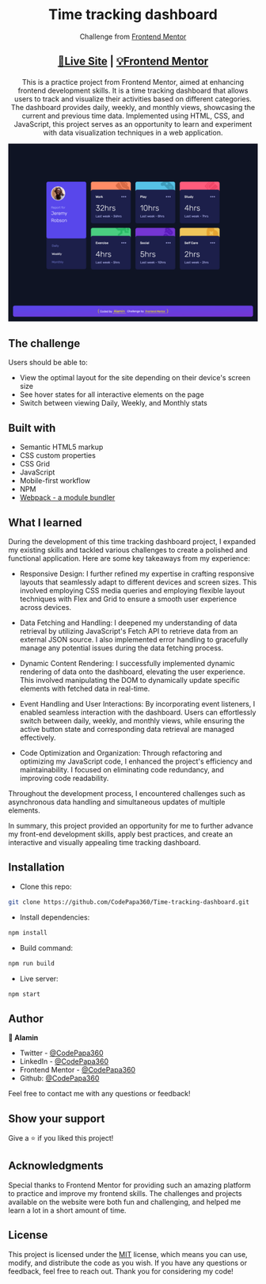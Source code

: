 <h1 align="center">Time tracking dashboard</h1>
<div align="center">

Challenge from [Frontend Mentor](https://www.frontendmentor.io/profile/CodePapa360)

</div>

<h2 align="center">

[🚀Live Site](https://time-tracking-dashboard-codepapa360.netlify.app/)
|
[💡Frontend Mentor]()

</h2>

<p align="center">
This is a practice project from Frontend Mentor, aimed at enhancing frontend development skills. It is a time tracking dashboard that allows users to track and visualize their activities based on different categories. The dashboard provides daily, weekly, and monthly views, showcasing the current and previous time data. Implemented using HTML, CSS, and JavaScript, this project serves as an opportunity to learn and experiment with data visualization techniques in a web application.
</p>

<a align="center" href="https://time-tracking-dashboard-codepapa360.netlify.app/">

![Screenshot](./screenshots/Time-tracking-dashboard-screenshot-codepapa360.png)

</a>

## The challenge

Users should be able to:

- View the optimal layout for the site depending on their device's screen size
- See hover states for all interactive elements on the page
- Switch between viewing Daily, Weekly, and Monthly stats

## Built with

- Semantic HTML5 markup
- CSS custom properties
- CSS Grid
- JavaScript
- Mobile-first workflow
- NPM
- [Webpack - a module bundler](https://webpack.js.org/)

## What I learned

During the development of this time tracking dashboard project, I expanded my existing skills and tackled various challenges to create a polished and functional application. Here are some key takeaways from my experience:

- Responsive Design: I further refined my expertise in crafting responsive layouts that seamlessly adapt to different devices and screen sizes. This involved employing CSS media queries and employing flexible layout techniques with Flex and Grid to ensure a smooth user experience across devices.

- Data Fetching and Handling: I deepened my understanding of data retrieval by utilizing JavaScript's Fetch API to retrieve data from an external JSON source. I also implemented error handling to gracefully manage any potential issues during the data fetching process.

- Dynamic Content Rendering: I successfully implemented dynamic rendering of data onto the dashboard, elevating the user experience. This involved manipulating the DOM to dynamically update specific elements with fetched data in real-time.

- Event Handling and User Interactions: By incorporating event listeners, I enabled seamless interaction with the dashboard. Users can effortlessly switch between daily, weekly, and monthly views, while ensuring the active button state and corresponding data retrieval are managed effectively.

- Code Optimization and Organization: Through refactoring and optimizing my JavaScript code, I enhanced the project's efficiency and maintainability. I focused on eliminating code redundancy, and improving code readability.

Throughout the development process, I encountered challenges such as asynchronous data handling and simultaneous updates of multiple elements.

In summary, this project provided an opportunity for me to further advance my front-end development skills, apply best practices, and create an interactive and visually appealing time tracking dashboard.

## Installation

- Clone this repo:

```sh
git clone https://github.com/CodePapa360/Time-tracking-dashboard.git
```

- Install dependencies:

```sh
npm install
```

- Build command:

```sh
npm run build
```

- Live server:

```sh
npm start
```

## Author

<b>👤 Alamin</b>

- Twitter - [@CodePapa360](https://www.twitter.com/CodePapa360)
- LinkedIn - [@CodePapa360](https://www.linkedin.com/in/codepapa360)
- Frontend Mentor - [@CodePapa360](https://www.frontendmentor.io/profile/CodePapa360)
- Github: [@CodePapa360](https://github.com/codepapa360)

Feel free to contact me with any questions or feedback!

## Show your support

Give a ⭐️ if you liked this project!

## Acknowledgments

Special thanks to Frontend Mentor for providing such an amazing platform to practice and improve my frontend skills. The challenges and projects available on the website were both fun and challenging, and helped me learn a lot in a short amount of time.

## License

This project is licensed under the [MIT](https://github.com/CodePapa360/Time-tracking-dashboard/blob/main/LICENSE.md) license, which means you can use, modify, and distribute the code as you wish. If you have any questions or feedback, feel free to reach out. Thank you for considering my code!
